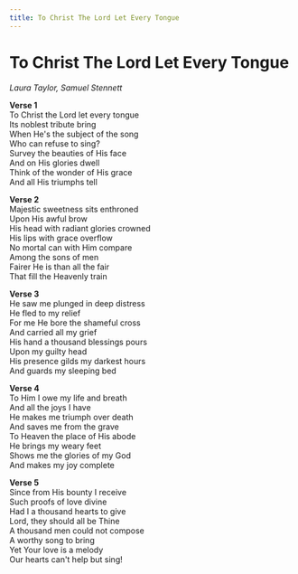 ```yaml
---
title: To Christ The Lord Let Every Tongue  
---
```


# To Christ The Lord Let Every Tongue  
  
_Laura Taylor, Samuel Stennett_  
  
**Verse 1**  
To Christ the Lord let every tongue  
Its noblest tribute bring  
When He's the subject of the song  
Who can refuse to sing?  
Survey the beauties of His face  
And on His glories dwell  
Think of the wonder of His grace  
And all His triumphs tell  
  
**Verse 2**  
Majestic sweetness sits enthroned  
Upon His awful brow  
His head with radiant glories crowned  
His lips with grace overflow  
No mortal can with Him compare  
Among the sons of men  
Fairer He is than all the fair  
That fill the Heavenly train  
  
**Verse 3**  
He saw me plunged in deep distress  
He fled to my relief  
For me He bore the shameful cross  
And carried all my grief  
His hand a thousand blessings pours  
Upon my guilty head  
His presence gilds my darkest hours  
And guards my sleeping bed  
  
**Verse 4**  
To Him I owe my life and breath  
And all the joys I have  
He makes me triumph over death  
And saves me from the grave  
To Heaven the place of His abode  
He brings my weary feet  
Shows me the glories of my God  
And makes my joy complete  
  
**Verse 5**  
Since from His bounty I receive  
Such proofs of love divine  
Had I a thousand hearts to give  
Lord, they should all be Thine  
A thousand men could not compose  
A worthy song to bring  
Yet Your love is a melody  
Our hearts can't help but sing!  